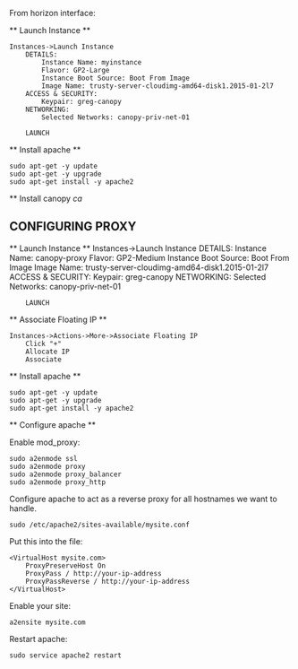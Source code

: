 From horizon interface:


** Launch Instance **

    Instances->Launch Instance
        DETAILS:
            Instance Name: myinstance
            Flavor: GP2-Large
            Instance Boot Source: Boot From Image
            Image Name: trusty-server-cloudimg-amd64-disk1.2015-01-2l7
        ACCESS & SECURITY:
            Keypair: greg-canopy
        NETWORKING:
            Selected Networks: canopy-priv-net-01

        LAUNCH


** Install apache **

    sudo apt-get -y update
    sudo apt-get -y upgrade
    sudo apt-get install -y apache2

** Install canopy *ca*

CONFIGURING PROXY
-------------------------------------------------------------------------------

** Launch Instance **
    Instances->Launch Instance
        DETAILS:
            Instance Name: canopy-proxy
            Flavor: GP2-Medium
            Instance Boot Source: Boot From Image
            Image Name: trusty-server-cloudimg-amd64-disk1.2015-01-2l7
        ACCESS & SECURITY:
            Keypair: greg-canopy
        NETWORKING:
            Selected Networks: canopy-priv-net-01

        LAUNCH

        
** Associate Floating IP **

    Instances->Actions->More->Associate Floating IP
        Click "+"
        Allocate IP
        Associate

** Install apache **

    sudo apt-get -y update
    sudo apt-get -y upgrade
    sudo apt-get install -y apache2

** Configure apache **

Enable mod_proxy:

    sudo a2enmode ssl
    sudo a2enmode proxy
    sudo a2enmode proxy_balancer
    sudo a2enmode proxy_http

Configure apache to act as a reverse proxy for all hostnames we want to handle.

    sudo /etc/apache2/sites-available/mysite.conf

Put this into the file:

    <VirtualHost mysite.com>
        ProxyPreserveHost On
        ProxyPass / http://your-ip-address
        ProxyPassReverse / http://your-ip-address
    </VirtualHost>

Enable your site:

    a2ensite mysite.com

Restart apache:

    sudo service apache2 restart
